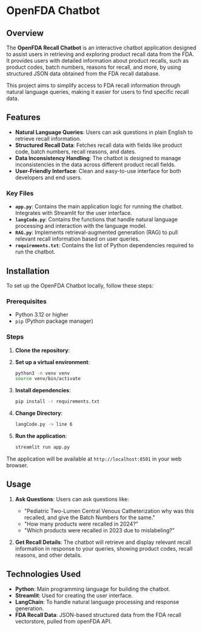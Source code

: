 # OpenFDA Chatbot

## Overview

The **OpenFDA Recall Chatbot** is an interactive chatbot application designed to assist users in retrieving and exploring product recall data from the FDA. It provides users with detailed information about product recalls, such as product codes, batch numbers, reasons for recall, and more, by using structured JSON data obtained from the FDA recall database.

This project aims to simplify access to FDA recall information through natural language queries, making it easier for users to find specific recall data.

## Features

- **Natural Language Queries**: Users can ask questions in plain English to retrieve recall information.
- **Structured Recall Data**: Fetches recall data with fields like product code, batch numbers, recall reasons, and dates.
- **Data Inconsistency Handling**: The chatbot is designed to manage inconsistencies in the data across different product recall fields.
- **User-Friendly Interface**: Clean and easy-to-use interface for both developers and end users.


### Key Files

- **`app.py`**: Contains the main application logic for running the chatbot. Integrates with Streamlit for the user interface.
- **`langCode.py`**: Contains the functions that handle natural language processing and interaction with the language model.
- **`RAG.py`**: Implements retrieval-augmented generation (RAG) to pull relevant recall information based on user queries.
- **`requirements.txt`**: Contains the list of Python dependencies required to run the chatbot.

## Installation

To set up the OpenFDA Chatbot locally, follow these steps:

### Prerequisites

- Python 3.12 or higher
- `pip` (Python package manager)

### Steps

1. **Clone the repository**:

2. **Set up a virtual environment**:
    ```bash
    python3 -m venv venv
    source venv/bin/activate
    ```

3. **Install dependencies**:
    ```bash
    pip install -r requirements.txt
    ```
5. **Change Directory**:
    ```bash
    langCode.py -> line 6
    ```

4. **Run the application**:
    ```bash
    streamlit run app.py
    ```

The application will be available at `http://localhost:8501` in your web browser.

## Usage

1. **Ask Questions**: Users can ask questions like:
    - "Pediatric Two-Lumen Central Venous Catheterization why was this recalled, and give the Batch Numbers for the same."
    - "How many products were recalled in 2024?"
    - "Which products were recalled in 2023 due to mislabeling?"

2. **Get Recall Details**: The chatbot will retrieve and display relevant recall information in response to your queries, showing product codes, recall reasons, and other details.

## Technologies Used

- **Python**: Main programming language for building the chatbot.
- **Streamlit**: Used for creating the user interface.
- **LangChain**: To handle natural language processing and response generation.
- **FDA Recall Data**: JSON-based structured data from the FDA recall vectorstore, pulled from openFDA API.

